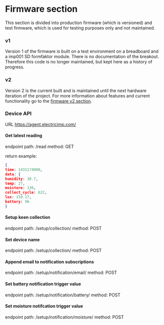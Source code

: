 
# Firmware section

This section is divided into production firmware (which is versioned) and test firmware, which is used for testing purposes only and not maintained.

### v1

Version 1 of the firmware is built on a test environment on a breadboard and a imp001 SD formfaktor module. There is no documentation of the breakout. Therefore this code is no longer maintained, but kept here as a history of progress.

### v2

Version 2 is the current built and is maintained until the next hardware iteration of the project. For more information about features and current functionality go to the [firmware v2 section](https://github.com/bobbyziom/chirp-nora/tree/master/src/firmware/production/v2).

### Device API

URL
https://agent.electricimp.com/<agent-id>

#### Get latest reading

endpoint path: /read
method: GET

return example:

```json
{
time: 1431174000,
data: {
humidity: 38.7,
temp: 27,
moisture: 136,
collect_cycle: 622,
lux: 159.17,
battery: 96
}
```

#### Setup keen collection

endpoint path: /setup/collection/<collection-name>
method: POST

#### Set device name

endpoint path: /setup/collection/<device-name>
method: POST

#### Append email to notification subscriptions

endpoint path: /setup/notification/email/<email>
method: POST

#### Set battery notification trigger value

endpoint path: /setup/notification/battery/<value>
method: POST

#### Set moisture notifcation trigger value

endpoint path: /setup/notification/moisture/<value>
method: POST

